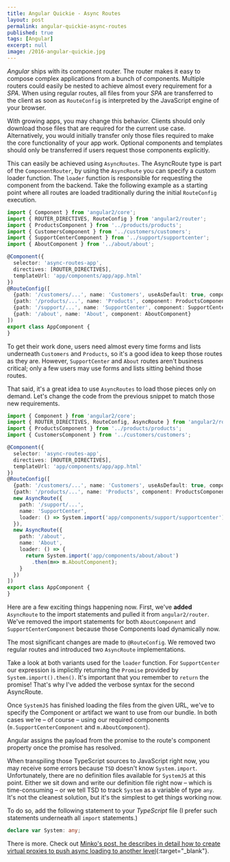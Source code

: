 ```yaml
---
title: Angular Quickie - Async Routes
layout: post
permalink: angular-quickie-async-routes
published: true
tags: [Angular]
excerpt: null
image: /2016-angular-quickie.jpg
---
```


*Angular* ships with its component router. The router makes it easy to compose complex applications from a bunch of components. Multiple routers could easily be nested to achieve almost every requirement for a *SPA*. When using regular routes, all files from your *SPA* are transferred to the client as soon as `RouteConfig` is interpreted by the JavaScript engine of your browser.

With growing apps, you may change this behavior. Clients should only download those files that are required for the current use case. Alternatively, you would initially transfer only those files required to make the core functionality of your app work. Optional components and templates should only be transferred if users request those components explicitly.

This can easily be achieved using `AsyncRoutes`. The AsyncRoute type is part of the `ComponentRouter`, by using the `AsyncRoute` you can specify a custom loader function. The `loader` function is responsible for requesting the component from the backend. Take the following example as a starting point where all routes are loaded traditionally during the initial `RouteConfig` execution.

```typescript
import { Component } from 'angular2/core';
import { ROUTER_DIRECTIVES, RouteConfig } from 'angular2/router';
import { ProductsComponent } from '../products/products';
import { CustomersComponent } from '../customers/customers';
import { SupportCenterComponent } from '../support/supportcenter';
import { AboutComponent } from '../about/about';

@Component({
  selector: 'async-routes-app',
  directives: [ROUTER_DIRECTIVES],
  templateUrl: 'app/components/app/app.html'
})
@RouteConfig([
  {path: '/customers/...', name: 'Customers', useAsDefault: true, component: CustomersComponent},
  {path: '/products/...', name: 'Products', component: ProductsComponent},
  {path: '/support/...', name: 'SupportCenter', component: SupportCenterComponent},
  {path: '/about', name: 'About', component: AboutComponent}
])
export class AppComponent {
}

```

To get their work done, users need almost every time forms and lists underneath `Customers` and `Products`, so it's a good idea to keep those routes as they are. However, `SupportCenter` and `About` routes aren't business critical; only a few users may use forms and lists sitting behind those routes.

That said, it's a great idea to use `AsyncRoutes` to load those pieces only on demand. Let's change the code from the previous snippet to match those new requirements.

```typescript
import { Component } from 'angular2/core';
import { ROUTER_DIRECTIVES, RouteConfig, AsyncRoute } from 'angular2/router';
import { ProductsComponent } from '../products/products';
import { CustomersComponent } from '../customers/customers';

@Component({
  selector: 'async-routes-app',
  directives: [ROUTER_DIRECTIVES],
  templateUrl: 'app/components/app/app.html'
})
@RouteConfig([
  {path: '/customers/...', name: 'Customers', useAsDefault: true, component: CustomersComponent},
  {path: '/products/...', name: 'Products', component: ProductsComponent},
  new AsyncRoute({
    path: '/support/...',
    name: 'SupportCenter',
    loader: () => System.import('app/components/support/supportcenter').then(m=> m.SupportCenterComponent)
  }),
  new AsyncRoute({
    path: '/about',
    name: 'About',
    loader: () => {
      return System.import('app/components/about/about')
        .then(m=> m.AboutComponent);
    }
  })
])
export class AppComponent {
}

```

Here are a few exciting things happening now. First, we've **added** `AsyncRoute` to the import statements and pulled it from `angular2/router`. We've removed the import statements for both `AboutComponent` and `SupportCenterComponent` because those Components load dynamically now.

The most significant changes are made to `@RouteConfig`. We removed two regular routes and introduced two `AsyncRoute` implementations.

Take a look at both variants used for the `loader` function. For `SupportCenter` our expression is implicitly returning the `Promise` provided by `System.import().then()`. It's important that you remember to `return` the promise! That's why I've added the verbose syntax for the second AsyncRoute.

Once `SystemJS` has finished loading the files from the given URL, we've to specify the Component or artifact we want to use from our bundle. In both cases we're – of course – using our required components (`m.SupportCenterComponent` and `m.AboutComponent`).

Angular assigns the payload from the promise to the route's component property once the promise has resolved.

When transpiling those TypeScript sources to JavaScript right now, you may receive some errors because `TSD` doesn't know `System.import`. Unfortunately, there are no definition files available for `SystemJS` at this point. Either we sit down and write our definition file right now – which is time-consuming – or we tell TSD to track `System` as a variable of type `any`. It's not the cleanest solution, but it's the simplest to get things working now.

To do so, add the following statement to your *TypeScript* file (I prefer such statements underneath all `import` statements.)

```typescript
declare var System: any;

```

There is more. Check out [Minko's post, he describes in detail how to create virtual proxies to push async loading to another level](http://blog.mgechev.com/2015/09/30/lazy-loading-components-routes-services-router-angular-2){:target="_blank"}.
